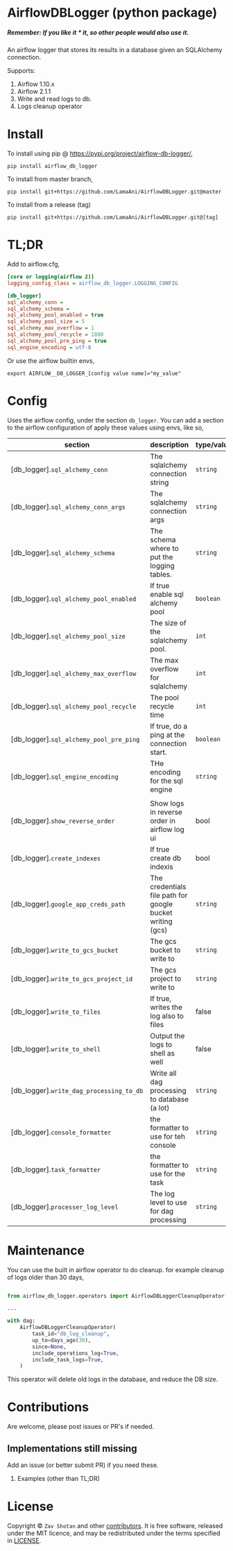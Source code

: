# AirflowDBLogger (python package)

##### Remember: If you like it \* it, so other people would also use it.

An airflow logger that stores its results in a database given an SQLAlchemy connection.

Supports:
1. Airflow 1.10.x
2. Airflow 2.1.1
3. Write and read logs to db.
4. Logs cleanup operator

# Install

To install using pip @ https://pypi.org/project/airflow-db-logger/,

```shell
pip install airflow_db_logger
```

To install from master branch,

```shell
pip install git+https://github.com/LamaAni/AirflowDBLogger.git@master
```

To install from a release (tag)

```shell
pip install git+https://github.com/LamaAni/AirflowDBLogger.git@[tag]
```

# TL;DR

Add to airflow.cfg,

```ini
[core or logging(airflow 2)]
logging_config_class = airflow_db_logger.LOGGING_CONFIG

[db_logger]
sql_alchemy_conn =
sql_alchemy_schema =
sql_alchemy_pool_enabled = true
sql_alchemy_pool_size = 5
sql_alchemy_max_overflow = 1
sql_alchemy_pool_recycle = 1800
sql_alchemy_pool_pre_ping = true
sql_engine_encoding = utf-8
```

Or use the airflow builtin envs,

```shell
export AIRFLOW__DB_LOGGER_[config value name]="my_value"
```

# Config

Uses the airflow config, under the section `db_logger`. You can add a section to the airflow
configuration of apply these values using envs, like so,

| section                                  | description                                               | type/values | default                     |
| ---------------------------------------- | --------------------------------------------------------- | ----------- | --------------------------- |
| [db_logger].`sql_alchemy_conn`           | The sqlalchemy connection string                          | `string`    | [core].`sql_alchemy_conn`   |
| [db_logger].`sql_alchemy_conn_args`      | The sqlalchemy connection args                            | `string`    | None                        |
| [db_logger].`sql_alchemy_schema`         | The schema where to put the logging tables.               | `string`    | [core].`sql_alchemy_schema` |
| [db_logger].`sql_alchemy_pool_enabled`   | If true enable sql alchemy pool                           | `boolean`   | True                        |
| [db_logger].`sql_alchemy_pool_size`      | The size of the sqlalchemy pool.                          | `int`       | 5                           |
| [db_logger].`sql_alchemy_max_overflow`   | The max overflow for sqlalchemy                           | `int`       | 1                           |
| [db_logger].`sql_alchemy_pool_recycle`   | The pool recycle time                                     | `int`       | 1800                        |
| [db_logger].`sql_alchemy_pool_pre_ping`  | If true, do a ping at the connection start.               | `boolean`   | true                        |
| [db_logger].`sql_engine_encoding`        | THe encoding for the sql engine                           | `string`    | utf-8                       |
|                                          |                                                           |             |
| [db_logger].`show_reverse_order`         | Show logs in reverse order in airflow log ui              | bool        | false                       |
| [db_logger].`create_indexes`             | If true create db indexis                                 | bool        | false                       |
| [db_logger].`google_app_creds_path`      | The credentials file path for google bucket writing (gcs) | `string`    | None                        |
| [db_logger].`write_to_gcs_bucket`        | The gcs bucket to write to                                | `string`    | None                        |
| [db_logger].`write_to_gcs_project_id`    | The gcs project to write to                               | `string`    | None                        |
| [db_logger].`write_to_files`             | If true, writes the log also to files                     | false       | None                        |
| [db_logger].`write_to_shell`             | Output the logs to shell as well                          | false       | None                        |
| [db_logger].`write_dag_processing_to_db` | Write all dag processing to database (a lot)              | `string`    | utf-8                       |
| [db_logger].`console_formatter`          | the formatter to use for teh console                      | `string`    | airflow_coloured            |
| [db_logger].`task_formatter`             | the formatter to use for the task                         | `string`    | airflow                     |
| [db_logger].`processer_log_level`        | The log level to use for dag processing                   | `string`    | "WARN"                      |

# Maintenance

You can use the built in airflow operator to do cleanup. for example cleanup of logs older than 30 days,

```python

from airflow_db_logger.operators import AirflowDBLoggerCleanupOperator

...

with dag:
    AirflowDBLoggerCleanupOperator(
        task_id="db_log_cleanup",
        up_to=days_ago(30),
        since=None,
        include_operations_log=True,
        include_task_logs=True,
    )
```

This operator will delete old logs in the database, and reduce the DB size.

# Contributions

Are welcome, please post issues or PR's if needed.

## Implementations still missing

Add an issue (or better submit PR) if you need these.

1. Examples (other than TL;DR)

# License

Copyright ©
`Zav Shotan` and other [contributors](https://github.com/LamaAni/AirflowDBLogger/graphs/contributors).
It is free software, released under the MIT licence, and may be redistributed under the terms specified in [LICENSE](docs/LICENSE).
